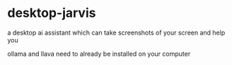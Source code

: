 # desktop-jarvis
 a desktop ai assistant which can take screenshots of your screen and help you

 ollama and llava need to already be installed on your computer
